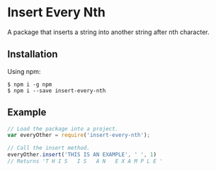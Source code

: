 # Insert Every Nth

A package that inserts a string into another string after nth character.

## Installation

Using npm:
```shell
$ npm i -g npm
$ npm i --save insert-every-nth
```
## Example

```js
// Load the package into a project.
var everyOther = require('insert-every-nth');

// Call the insert method.
everyOther.insert('THIS IS AN EXAMPLE', ' ', 1)
// Returns 'T H I S   I S   A N   E X A M P L E '
```
